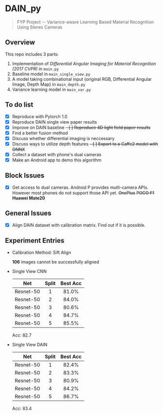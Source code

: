 # DAIN_py

>    FYP Project -- Variance-aware Learning Based Material Recognition Using Stereo Cameras

## Overview

This repo includes 3 parts:
 1. Implementation of *Differential Angular Imaging for Material Recognition (2017 CVPR)* in  `main.py`
 2. Baseline model in `main_single_view.py`
 3. A model taking combinational input {original RGB, Differential Angular Image, Depth Map} in `main_depth.py`
3. Variance learning model in `main_var.py`

## To do list

 - [x] Reproduce with Pytorch 1.0
 - [x] Reproduce DAIN single view paper results
 - [x] Improve on DAIN baseline
 ~~- [ ] Reproduce 4D light field paper results~~ 
 - [x] Find a better fusion method
 - [x] Discuss whether differential imaging is neccessary
 - [x] Discuss ways to utilize depth features
 ~~- [ ] Export to a Caffe2 model with ONNX~~
 - [x] Collect a dataset with phone's dual cameras
 - [x] Make an Android app to demo this algorithm

## Block Issues

 - [x] Get access to dual cameras. Android P provides multi-camera APIs. However most phones do not support those API yet. ~~OnePlus~~ ~~POCO F1~~ **Huawei Mate20**

## General Issues

 - [x] Align DAIN dataset with calibration matrix. Find out if it is possible.

## Experiment Entries

 - Calibration Method: Sift Align

	**106**  images cannot be successfully aligned

 - Single View CNN

	|    Net    | Split |  Best Acc |
	|:---------:|:-----:|:---------:|
	| Resnet-50 |   1   |   81.0%   |
	| Resnet-50 |   2   |   84.0%   |
	| Resnet-50 |   3   |   80.6%   |
	| Resnet-50 |   4   |   84.7%   |
	| Resnet-50 |   5   |   85.5%   |

	Acc: 82.7


 - Single View DAIN

	|    Net    | Split |  Best Acc |
	|:---------:|:-----:|:---------:|
	| Resnet-50 |   1   |   82.4%   |
	| Resnet-50 |   2   |   83.3%   |
	| Resnet-50 |   3   |   80.9%   |
	| Resnet-50 |   4   |   84.2%   |
	| Resnet-50 |   5   |   86.7%   |

	Acc: 83.4
